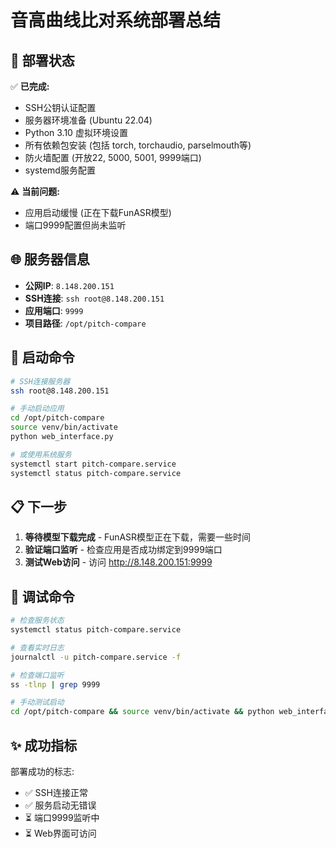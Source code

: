 # 音高曲线比对系统部署总结

## 🎯 部署状态

✅ **已完成:**
- SSH公钥认证配置
- 服务器环境准备 (Ubuntu 22.04)
- Python 3.10 虚拟环境设置
- 所有依赖包安装 (包括 torch, torchaudio, parselmouth等)
- 防火墙配置 (开放22, 5000, 5001, 9999端口)
- systemd服务配置

⚠️ **当前问题:**
- 应用启动缓慢 (正在下载FunASR模型)
- 端口9999配置但尚未监听

## 🌐 服务器信息

- **公网IP**: `8.148.200.151`
- **SSH连接**: `ssh root@8.148.200.151`
- **应用端口**: `9999`
- **项目路径**: `/opt/pitch-compare`

## 🚀 启动命令

```bash
# SSH连接服务器
ssh root@8.148.200.151

# 手动启动应用
cd /opt/pitch-compare
source venv/bin/activate
python web_interface.py

# 或使用系统服务
systemctl start pitch-compare.service
systemctl status pitch-compare.service
```

## 📋 下一步

1. **等待模型下载完成** - FunASR模型正在下载，需要一些时间
2. **验证端口监听** - 检查应用是否成功绑定到9999端口
3. **测试Web访问** - 访问 http://8.148.200.151:9999

## 🔧 调试命令

```bash
# 检查服务状态
systemctl status pitch-compare.service

# 查看实时日志
journalctl -u pitch-compare.service -f

# 检查端口监听
ss -tlnp | grep 9999

# 手动测试启动
cd /opt/pitch-compare && source venv/bin/activate && python web_interface.py
```

## ✨ 成功指标

部署成功的标志:
- ✅ SSH连接正常
- ✅ 服务启动无错误
- ⏳ 端口9999监听中
- ⏳ Web界面可访问
